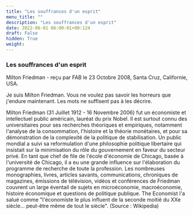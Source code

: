 ```yaml
---
title: "Les souffrances d'un esprit"
menu_title: ""
description: "Les souffrances d'un esprit"
date: 2022-06-01 06:00:01+00:124
draft: False
hidden: True
weight:
---
```

### Les souffrances d'un esprit

Milton Friedman - reçu par FAB le 23 Octobre 2008, Santa Cruz, Californie, USA.

Je suis Milton Friedman.
Vous ne voulez pas savoir les horreurs que j'endure maintenant. Les mots ne suffisent pas à les décrire.

Milton Friedman (31 Juillet 1912 - 16 Novembre 2006) fut un économiste et intellectuel public américain, lauréat du prix Nobel. Il est surtout connu des universitaires pour ses recherches théoriques et empiriques, notamment l'analyse de la consommation, l'histoire et la théorie monétaires, et pour sa démonstration de la complexité de la politique de stabilisation. Un public mondial a suivi sa reformulation d'une philosophie politique libertaire qui insistait sur la minimisation du rôle du gouvernement en faveur du secteur privé. En tant que chef de file de l'école d'économie de Chicago, basée à l'université de Chicago, il a eu une grande influence sur l'élaboration du programme de recherche de toute la profession. Les nombreuses monographies, livres, articles savants, communications, chroniques de magazines, émissions de télévision, vidéos et conférences de Friedman couvrent un large éventail de sujets en microéconomie, macroéconomie, histoire économique et questions de politique publique. The Economist l'a salué comme "l'économiste le plus influent de la seconde moitié du XXe siècle... peut-être même de tout le siècle". (Source : Wikipedia)